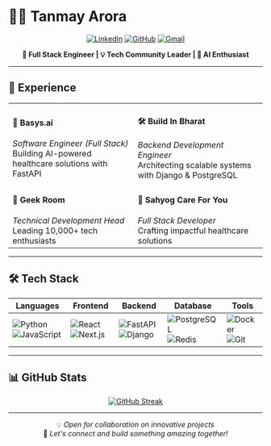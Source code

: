 # 👨‍💻 Tanmay Arora

<div align="center">

[![LinkedIn](https://img.shields.io/badge/LinkedIn-0077B5?style=for-the-badge&logo=linkedin&logoColor=white)](https://linkedin.com/in/tanmaycode1)
[![GitHub](https://img.shields.io/badge/GitHub-100000?style=for-the-badge&logo=github&logoColor=white)](https://github.com/tanmaycode1)
[![Gmail](https://img.shields.io/badge/Gmail-D14836?style=for-the-badge&logo=gmail&logoColor=white)](mailto:tanmayarora118@gmail.com)

</div>

<p align="center"><b>🚀 Full Stack Engineer | 💡 Tech Community Leader | 🌟 AI Enthusiast</b></p>

---

## 💼 Experience

<table>
<tr>
  <td>
    <h4>🏥 Basys.ai</h4>
    <i>Software Engineer (Full Stack)</i><br>
    Building AI-powered healthcare solutions with FastAPI
  </td>
  <td>
    <h4>🛠️ Build In Bharat</h4>
    <i>Backend Development Engineer</i><br>
    Architecting scalable systems with Django & PostgreSQL
  </td>
</tr>
<tr>
  <td>
    <h4>👥 Geek Room</h4>
    <i>Technical Development Head</i><br>
    Leading 10,000+ tech enthusiasts
  </td>
  <td>
    <h4>💪 Sahyog Care For You</h4>
    <i>Full Stack Developer</i><br>
    Crafting impactful healthcare solutions
  </td>
</tr>
</table>

---

## 🛠️ Tech Stack

<div align="center">

| Languages | Frontend | Backend | Database | Tools |
|-----------|----------|---------|----------|-------|
| ![Python](https://img.shields.io/badge/Python-3776AB?style=flat&logo=python&logoColor=white) ![JavaScript](https://img.shields.io/badge/JavaScript-F7DF1E?style=flat&logo=javascript&logoColor=black) | ![React](https://img.shields.io/badge/React-20232A?style=flat&logo=react&logoColor=61DAFB) ![Next.js](https://img.shields.io/badge/Next.js-000000?style=flat&logo=next.js&logoColor=white) | ![FastAPI](https://img.shields.io/badge/FastAPI-009688?style=flat&logo=fastapi&logoColor=white) ![Django](https://img.shields.io/badge/Django-092E20?style=flat&logo=django&logoColor=white) | ![PostgreSQL](https://img.shields.io/badge/PostgreSQL-316192?style=flat&logo=postgresql&logoColor=white) ![Redis](https://img.shields.io/badge/Redis-DC382D?style=flat&logo=redis&logoColor=white) | ![Docker](https://img.shields.io/badge/Docker-2496ED?style=flat&logo=docker&logoColor=white) ![Git](https://img.shields.io/badge/Git-F05032?style=flat&logo=git&logoColor=white) |

</div>

---

## 📊 GitHub Stats

<div align="center">
  <a href="https://git.io/streak-stats"><img src="https://streak-stats.demolab.com?user=tanmaycode1&theme=dark&hide_border=true&border_radius=20" alt="GitHub Streak" /></a>
</div>

---

<div align="center">

💡 *Open for collaboration on innovative projects*  
🌟 *Let's connect and build something amazing together!*

</div>
